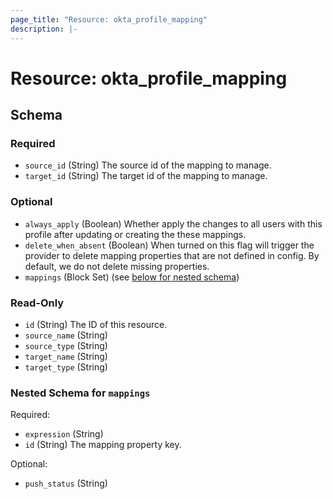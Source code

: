 ```yaml
---
page_title: "Resource: okta_profile_mapping"
description: |-
---
```


# Resource: okta_profile_mapping

<!-- schema generated by tfplugindocs -->

## Schema

### Required

- `source_id` (String) The source id of the mapping to manage.
- `target_id` (String) The target id of the mapping to manage.

### Optional

- `always_apply` (Boolean) Whether apply the changes to all users with this profile after updating or creating the these mappings.
- `delete_when_absent` (Boolean) When turned on this flag will trigger the provider to delete mapping properties that are not defined in config. By default, we do not delete missing properties.
- `mappings` (Block Set) (see [below for nested schema](#nestedblock--mappings))

### Read-Only

- `id` (String) The ID of this resource.
- `source_name` (String)
- `source_type` (String)
- `target_name` (String)
- `target_type` (String)

<a id="nestedblock--mappings"></a>

### Nested Schema for `mappings`

Required:

- `expression` (String)
- `id` (String) The mapping property key.

Optional:

- `push_status` (String)
